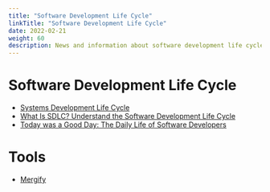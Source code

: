 ```yaml
---
title: "Software Development Life Cycle"  
linkTitle: "Software Development Life Cycle"  
date: 2022-02-21  
weight: 60  
description: News and information about software development life cycle
---
```


# Software Development Life Cycle

* [Systems Development Life Cycle](https://en.wikipedia.org/wiki/Systems_development_life_cycle)
* [What Is SDLC? Understand the Software Development Life Cycle](https://stackify.com/what-is-sdlc/)
* [Today was a Good Day: The Daily Life of Software Developers](https://www.microsoft.com/en-us/research/uploads/prod/2019/04/devtime-preprint-TSE19.pdf)

# Tools

* [Mergify](https://docs.mergify.com/)
